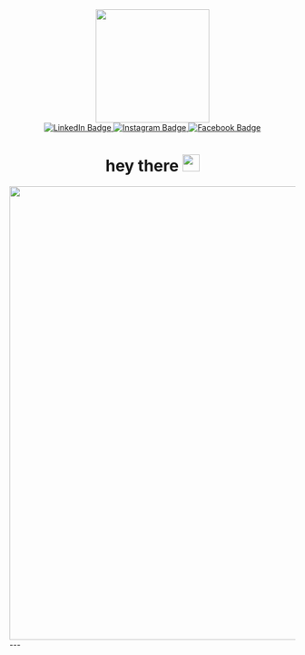 <div id="header" align="center">
  <img src="https://thumbs.gfycat.com/EvilNextDevilfish-small.gif" width="200"/>
  <div id="badges">
  <a href="https://www.linkedin.com/in/ziolkowskibartosz/">
    <img src="https://img.shields.io/badge/LinkedIn-0077B5?style=for-the-badge&logo=linkedin&logoColor=white" alt="LinkedIn Badge"/>
  </a>
  <a href="https://www.instagram.com/ziolkowski_bartek/">
    <img src="https://img.shields.io/badge/Instagram-E4405F?style=for-the-badge&logo=instagram&logoColor=white" alt="Instagram Badge"/>
  </a>
  <a href="https://www.facebook.com/barteqqqq/">
    <img src="https://img.shields.io/badge/Facebook-1877F2?style=for-the-badge&logo=facebook&logoColor=white" alt="Facebook Badge"/>
  </a>
  </div>
  <img src="https://komarev.com/ghpvc/?username=ziolkowski-bartosz&style=flat-square&color=blue" alt=""/>
  <h1>
  hey there
  <img src="https://media.giphy.com/media/hvRJCLFzcasrR4ia7z/giphy.gif" width="30px"/>
</h1>
</div>
<div align="center">
  <img src="https://media-exp1.licdn.com/dms/image/D4D16AQFrWLyhmkG_ig/profile-displaybackgroundimage-shrink_350_1400/0/1666604865341?e=1675900800&v=beta&t=dbhRcanCwePYYe-zpo8x13jPxP4vDduuD9AIY3pGk9k" width="800">
</div>
---

